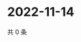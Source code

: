 # 2022-11-14

共 0 条

<!-- BEGIN WEIBO -->
<!-- 最后更新时间 Mon Nov 14 2022 01:16:03 GMT+0800 (China Standard Time) -->

<!-- END WEIBO -->
